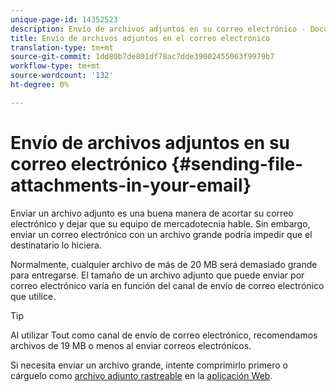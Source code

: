 ```yaml
---
unique-page-id: 14352523
description: Envío de archivos adjuntos en su correo electrónico - Documentos de marketing - Documentación del producto
title: Envío de archivos adjuntos en el correo electrónico
translation-type: tm+mt
source-git-commit: 1dd80b7de801df78ac7dde39002455063f9979b7
workflow-type: tm+mt
source-wordcount: '132'
ht-degree: 0%

---
```



# Envío de archivos adjuntos en su correo electrónico {#sending-file-attachments-in-your-email}

Enviar un archivo adjunto es una buena manera de acortar su correo electrónico y dejar que su equipo de mercadotecnia hable. Sin embargo, enviar un correo electrónico con un archivo grande podría impedir que el destinatario lo hiciera.

Normalmente, cualquier archivo de más de 20 MB será demasiado grande para entregarse. El tamaño de un archivo adjunto que puede enviar por correo electrónico varía en función del canal de envío de correo electrónico que utilice.

>[!TIP]
>
>Al utilizar Tout como canal de envío de correo electrónico, recomendamos archivos de 19 MB o menos al enviar correos electrónicos.

Si necesita enviar un archivo grande, intente comprimirlo primero o cárguelo como [archivo adjunto rastreable](/help/marketo/product-docs/marketo-sales-connect/email/common-tracking-questions/how-to-track-your-email-attachments.md) en la [aplicación Web](https://toutapp.com/login).

